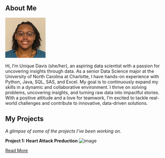 <!--Section 1: Introduce your self-->
## About Me
![image](https://github.com/UniqueDavis/Portfolio/blob/04afc30bbca15ec534702780fde16694d86b507c/Professional%20pic%20of%20me.jpg)

Hi, I’m Unique Davis (she/her), an aspiring data scientist with a passion for uncovering insights through data. As a senior Data Science major at the University of North Carolina at Charlotte, I have hands-on experience with Python, Java, SQL, SAS, and Excel. My goal is to continuously expand my skills in a dynamic and collaborative environment. I thrive on solving problems, uncovering insights, and turning raw data into impactful stories. With a positive attitude and a love for teamwork, I’m excited to tackle real-world challenges and contribute to innovative, data-driven solutions.

<!--Section 2: Key Projects-->
## My Projects
*A glimpse of some of the projects I've been working on.*

**Project 1: Heart Attack Preduction**
![image]()

[Read More]()
